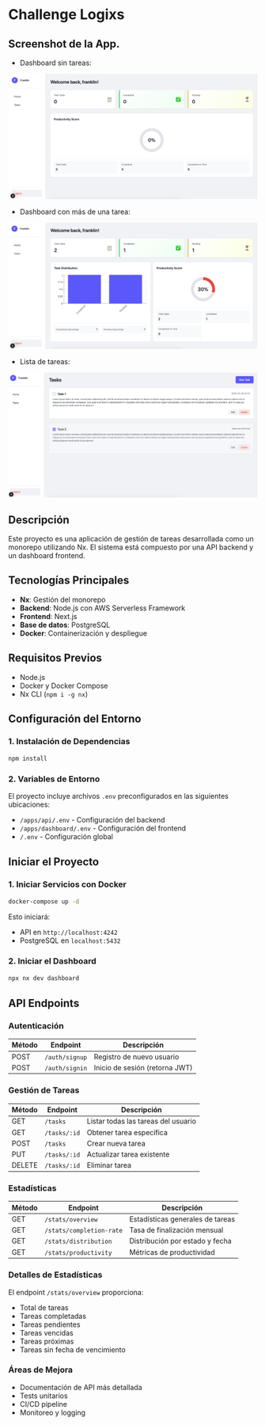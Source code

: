 # Challenge Logixs

## Screenshot de la App.

- Dashboard sin tareas:

![alt text](img/img0.png)

- Dashboard con más de una tarea:

![alt text](img/img2.png)

- Lista de tareas:

![alt text](img/img1.png)

## Descripción

Este proyecto es una aplicación de gestión de tareas desarrollada como un monorepo utilizando Nx. El sistema está compuesto por una API backend y un dashboard frontend.

## Tecnologías Principales

- **Nx**: Gestión del monorepo
- **Backend**: Node.js con AWS Serverless Framework
- **Frontend**: Next.js
- **Base de datos**: PostgreSQL
- **Docker**: Containerización y despliegue

## Requisitos Previos

- Node.js
- Docker y Docker Compose
- Nx CLI (`npm i -g nx`)

## Configuración del Entorno

### 1. Instalación de Dependencias

```bash
npm install
```

### 2. Variables de Entorno

El proyecto incluye archivos `.env` preconfigurados en las siguientes ubicaciones:

- `/apps/api/.env` - Configuración del backend
- `/apps/dashboard/.env` - Configuración del frontend
- `/.env` - Configuración global

## Iniciar el Proyecto

### 1. Iniciar Servicios con Docker

```bash
docker-compose up -d
```

Esto iniciará:

- API en `http://localhost:4242`
- PostgreSQL en `localhost:5432`

### 2. Iniciar el Dashboard

```bash
npx nx dev dashboard
```

## API Endpoints

### Autenticación

| Método | Endpoint       | Descripción                    |
| ------ | -------------- | ------------------------------ |
| POST   | `/auth/signup` | Registro de nuevo usuario      |
| POST   | `/auth/signin` | Inicio de sesión (retorna JWT) |

### Gestión de Tareas

| Método | Endpoint     | Descripción                         |
| ------ | ------------ | ----------------------------------- |
| GET    | `/tasks`     | Listar todas las tareas del usuario |
| GET    | `/tasks/:id` | Obtener tarea específica            |
| POST   | `/tasks`     | Crear nueva tarea                   |
| PUT    | `/tasks/:id` | Actualizar tarea existente          |
| DELETE | `/tasks/:id` | Eliminar tarea                      |

### Estadísticas

| Método | Endpoint                 | Descripción                      |
| ------ | ------------------------ | -------------------------------- |
| GET    | `/stats/overview`        | Estadísticas generales de tareas |
| GET    | `/stats/completion-rate` | Tasa de finalización mensual     |
| GET    | `/stats/distribution`    | Distribución por estado y fecha  |
| GET    | `/stats/productivity`    | Métricas de productividad        |

### Detalles de Estadísticas

El endpoint `/stats/overview` proporciona:

- Total de tareas
- Tareas completadas
- Tareas pendientes
- Tareas vencidas
- Tareas próximas
- Tareas sin fecha de vencimiento

### Áreas de Mejora

- Documentación de API más detallada
- Tests unitarios
- CI/CD pipeline
- Monitoreo y logging
